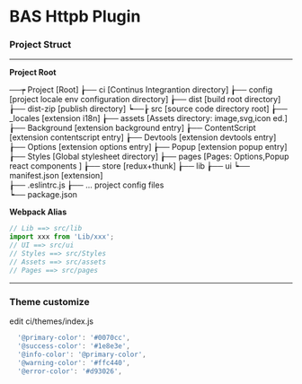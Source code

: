 # BAS Httpb Plugin

### Project Struct

---

**Project Root**

──┮ Project                                                     [Root]
  ┟── ci                                                        [Continus Integrantion directory]
  ┟── config                                                    [project locale env configuration directory]
  ┟── dist                                                      [build root directory]
  ┟── dist-zip                                                  [publish directory]
  ┕──┟ src                                                      [source code directory root]
     ┟── _locales                                               [extension i18n]
     ┟── assets                                                 [Assets directory: image,svg,icon ed.]
     ┟── Background                                             [extension background entry]
     ┟── ContentScript                                          [extension contentscript entry]
     ┟── Devtools                                               [extension devtools entry]
     ┟── Options                                                [extension options entry]
     ┟── Popup                                                  [extension popup entry]
     ┟── Styles                                                 [Global stylesheet directory]
     ┟── pages                                                  [Pages: Options,Popup react components ] 
     ┟── store                                                  [redux+thunk]
     ┟── lib
     ┟── ui
     ┕── manifest.json                                          [extension]                    
  ┟── .eslintrc.js
  ┟── ... project config files   
  ┕── package.json


**Webpack Alias**

```javascript
// Lib ==> src/lib
import xxx from 'Lib/xxx';
// UI ==> src/ui
// Styles ==> src/Styles
// Assets ==> src/assets
// Pages ==> src/pages


```

---

### Theme customize


edit ci/themes/index.js
```js
  '@primary-color': '#0070cc',
  '@success-color': '#1e8e3e',
  '@info-color': '@primary-color',
  '@warning-color': '#ffc440',
  '@error-color': '#d93026',
```
